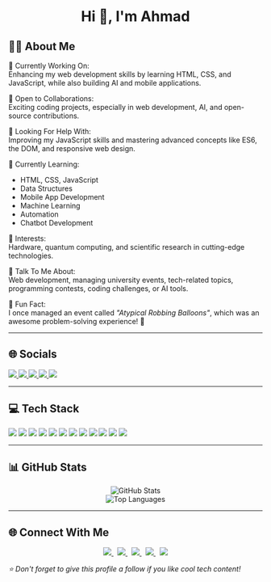<h1 align="center">Hi 👋, I'm Ahmad</h1>

## 👨‍💻 About Me

🚀 Currently Working On:  
Enhancing my web development skills by learning HTML, CSS, and JavaScript, while also building AI and mobile applications.

🤝 Open to Collaborations:  
Exciting coding projects, especially in web development, AI, and open-source contributions.

🧠 Looking For Help With:  
Improving my JavaScript skills and mastering advanced concepts like ES6, the DOM, and responsive web design.

🌱 Currently Learning:  
- HTML, CSS, JavaScript  
- Data Structures  
- Mobile App Development  
- Machine Learning  
- Automation  
- Chatbot Development

🔬 Interests:  
Hardware, quantum computing, and scientific research in cutting-edge technologies.

💬 Talk To Me About:  
Web development, managing university events, tech-related topics, programming contests, coding challenges, or AI tools.

🎉 Fun Fact:  
I once managed an event called _"Atypical Robbing Balloons"_, which was an awesome problem-solving experience! 🧩

---

## 🌐 Socials

<p align="left">
  <a href="https://instagram.com/a7mad_riyad" target="_blank">
    <img src="https://img.shields.io/badge/Instagram-E4405F?style=for-the-badge&logo=instagram&logoColor=white" />
  </a>
  <a href="https://linkedin.com/in/ahmadabujwefell" target="_blank">
    <img src="https://img.shields.io/badge/LinkedIn-0A66C2?style=for-the-badge&logo=linkedin&logoColor=white" />
  </a>
  <a href="https://t.me/AHMAJ_05" target="_blank">
    <img src="https://img.shields.io/badge/Telegram-2CA5E0?style=for-the-badge&logo=telegram&logoColor=white" />
  </a>
  <a href="mailto:abojyefl@gamail.com" target="_blank">
    <img src="https://img.shields.io/badge/Email-D14836?style=for-the-badge&logo=gmail&logoColor=white" />
  </a>
  <a href="https://notion.so/AHMJ" target="_blank">
    <img src="https://img.shields.io/badge/Notion-000000?style=for-the-badge&logo=notion&logoColor=white" />
  </a>
</p>

---

## 💻 Tech Stack

<p align="left">
  <img src="https://img.shields.io/badge/JavaScript-F7DF1E?style=for-the-badge&logo=javascript&logoColor=black" />
  <img src="https://img.shields.io/badge/TypeScript-3178C6?style=for-the-badge&logo=typescript&logoColor=white" />
  <img src="https://img.shields.io/badge/React-20232A?style=for-the-badge&logo=react&logoColor=61DAFB" />
  <img src="https://img.shields.io/badge/HTML5-E34F26?style=for-the-badge&logo=html5&logoColor=white" />
  <img src="https://img.shields.io/badge/CSS3-1572B6?style=for-the-badge&logo=css3&logoColor=white" />
  <img src="https://img.shields.io/badge/Python-3776AB?style=for-the-badge&logo=python&logoColor=white" />
  <img src="https://img.shields.io/badge/CSharp-239120?style=for-the-badge&logo=csharp&logoColor=white" />
  <img src="https://img.shields.io/badge/Flutter-02569B?style=for-the-badge&logo=flutter&logoColor=white" />
  <img src="https://img.shields.io/badge/Adobe%20Photoshop-31A8FF?style=for-the-badge&logo=Adobe%20Photoshop&logoColor=white" />
  <img src="https://img.shields.io/badge/Adobe%20After%20Effects-9999FF?style=for-the-badge&logo=adobe%20after%20effects&logoColor=white" />
  <img src="https://img.shields.io/badge/Canva-00C4CC?style=for-the-badge&logo=canva&logoColor=white" />
  <img src="https://img.shields.io/badge/Blender-F5792A?style=for-the-badge&logo=blender&logoColor=white" />
</p>

---

## 📊 GitHub Stats

<p align="center">
  <img src="https://github-readme-stats.vercel.app/api?username=yourusername&show_icons=true&theme=tokyonight" alt="GitHub Stats" />
  <br />
  <img src="https://github-readme-stats.vercel.app/api/top-langs/?username=yourusername&layout=compact&theme=tokyonight" alt="Top Languages" />
</p>

---

## 🌐 Connect With Me

<p align="center">
  <a href="mailto:abojyefl@gamail.com" target="_blank">
    <img src="https://img.shields.io/badge/Email-D14836?style=for-the-badge&logo=gmail&logoColor=white" />
  </a>
  &nbsp;
  <a href="https://linkedin.com/in/ahmadabujwefell" target="_blank">
    <img src="https://img.shields.io/badge/LinkedIn-0077B5?style=for-the-badge&logo=linkedin&logoColor=white" />
  </a>
  &nbsp;
  <a href="https://t.me/AHMAJ_05" target="_blank">
    <img src="https://img.shields.io/badge/Telegram-2CA5E0?style=for-the-badge&logo=telegram&logoColor=white" />
  </a>
  &nbsp;
  <a href="https://notion.so/AHMJ" target="_blank">
    <img src="https://img.shields.io/badge/Notion-000000?style=for-the-badge&logo=notion&logoColor=white" />
  </a>
  &nbsp;
  <a href="https://instagram.com/a7mad_riyad" target="_blank">
    <img src="https://img.shields.io/badge/Instagram-E4405F?style=for-the-badge&logo=instagram&logoColor=white" />
  </a>
</p>





_⭐ Don't forget to give this profile a follow if you like cool tech content!_
